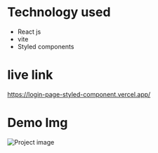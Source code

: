 # Technology used
- React js
- vite
- Styled components

# live link 
https://login-page-styled-component.vercel.app/

# Demo Img

![Project image](https://i.ibb.co/FgCnKG6/login-page-styled-component-vercel-app.png)
